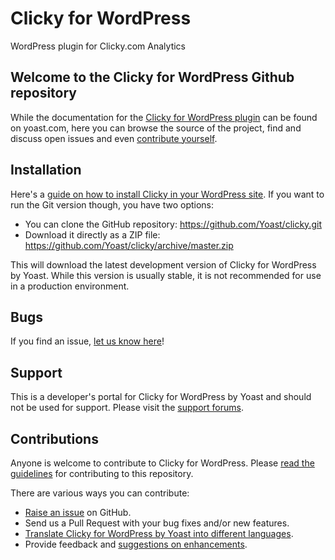 Clicky for WordPress
==============================

WordPress plugin for Clicky.com Analytics


Welcome to the Clicky for WordPress Github repository
----------------------------------------------

While the documentation for the [Clicky for WordPress plugin](https://yoast.com/wordpress/plugins/clicky/) can be found on yoast.com, here
you can browse the source of the project, find and discuss open issues and even
[contribute yourself](https://github.com/Yoast/google-analytics-for-wordpress/blob/master/CONTRIBUTING.md).

Installation
------------

Here's a [guide on how to install Clicky in your WordPress site](https://yoast.com/wordpress/plugins/clicky/).
If you want to run the Git version though, you have two options:

* You can clone the GitHub repository: https://github.com/Yoast/clicky.git
* Download it directly as a ZIP file: https://github.com/Yoast/clicky/archive/master.zip

This will download the latest development version of Clicky for WordPress by Yoast. While this version is usually stable,
it is not recommended for use in a production environment.

Bugs
----
If you find an issue, [let us know here](https://github.com/Yoast/clicky/issues/new)!

Support
-------
This is a developer's portal for Clicky for WordPress by Yoast and should not be used for support. Please visit the
[support forums](https://wordpress.org/support/plugin/clicky).

Contributions
-------------
Anyone is welcome to contribute to Clicky for WordPress. Please
[read the guidelines](https://github.com/Yoast/clicky/blob/master/CONTRIBUTING.md) for contributing to this
repository.

There are various ways you can contribute:

* [Raise an issue](https://github.com/Yoast/clicky/issues/new) on GitHub.
* Send us a Pull Request with your bug fixes and/or new features.
* [Translate Clicky for WordPress by Yoast into different languages](http://translate.yoast.com/projects/clicky-wordpress-plugin).
* Provide feedback and [suggestions on enhancements](https://github.com/Yoast/clicky/issues?direction=desc&labels=Enhancement&page=1&sort=created&state=open).